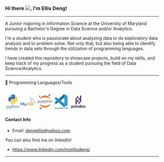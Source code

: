 ### Hi there <img src="https://raw.githubusercontent.com/MartinHeinz/MartinHeinz/master/wave.gif" width="30px">, I’m Ellis Deng!

---

A Junior majoring in Information Science at the University of Maryland pursuing a Bachelor's Degree in Data Science and/or Analytics.

I'm a student who is passionate about analyzing data to do exploratory data analysis and to problem solve. Not only that, but also being able to identify trends in data sets through the utilization of programming languages.

I have created this repository to showcase projects, build on my skills, and keep track of my progress as a student pursuing the field of Data Science/Analytics. 

---

🧰 Programming Languages/Tools

<img src="https://github.com/devicons/devicon/blob/master/icons/python/python-original-wordmark.svg" alt="Python Logo" width="50" height="50"><img src="https://github.com/devicons/devicon/blob/master/icons/mysql/mysql-original-wordmark.svg" alt="MySQL Logo" width="50" height="50"> 
<img src="https://github.com/devicons/devicon/blob/master/icons/jupyter/jupyter-original-wordmark.svg" alt="Jupyter Logo" width="50" height="50">
<img src="https://github.com/devicons/devicon/blob/master/icons/vscode/vscode-original-wordmark.svg" alt="VS Code Logo" width="50" height="50">
<img src="https://github.com/devicons/devicon/blob/master/icons/pandas/pandas-original-wordmark.svg" alt="Pandas Logo" width="50" height="50">
---

#### Contact Info
- Email: dengellis@yahoo.com


You can also find me on linkedin!
- https://www.linkedin.com/in/ellisdeng/

---
<!---
Ellis-Deng/Ellis-Deng is a ✨ special ✨ repository because its `README.md` (this file) appears on your GitHub profile.
You can click the Preview link to take a look at your changes.
--->
